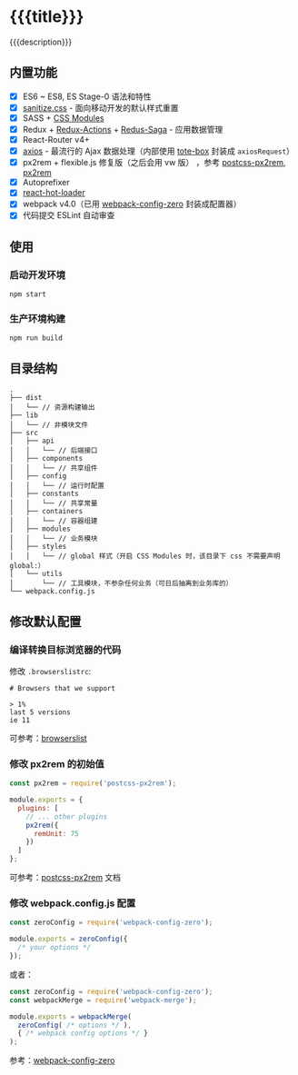 # {{{title}}}

{{{description}}}

## 内置功能

* [x] ES6 ~ ES8, ES Stage-0 语法和特性
* [x] [sanitize.css](https://github.com/csstools/sanitize.css) - 面向移动开发的默认样式重置
* [x] SASS + [CSS Modules](https://github.com/css-modules/css-modules)
* [x] Redux + [Redux-Actions](https://redux-actions.js.org/) + [Redus-Saga](https://redux-saga-in-chinese.js.org/) - 应用数据管理
* [x] React-Router v4+
* [x] [axios](https://github.com/axios/axios) - 最流行的 Ajax 数据处理（内部使用 [tote-box](https://github.com/nicolaszhao/tote-box) 封装成 `axiosRequest`）
* [x] px2rem + flexible.js 修复版（之后会用 vw 版） ，参考 [postcss-px2rem](https://www.npmjs.com/package/postcss-px2rem), [px2rem](https://www.npmjs.com/package/px2rem)
* [x] Autoprefixer
* [x] [react-hot-loader](https://www.npmjs.com/package/react-hot-loader)
* [x] webpack v4.0（已用 [webpack-config-zero](https://www.npmjs.com/package/webpack-config-zero) 封装成配置器）
* [x] 代码提交 ESLint 自动审查

## 使用

### 启动开发环境

```shell
npm start
```

### 生产环境构建

```shell
npm run build
```

## 目录结构

```shell
.
├── dist
│   └── // 资源构建输出
├── lib
│   └── // 非模块文件
├── src
│   ├── api
│   │   └── // 后端接口
│   ├── components
│   │   └── // 共享组件
│   ├── config
│   │   └── // 运行时配置
│   ├── constants
│   │   └── // 共享常量
│   ├── containers
│   │   └── // 容器组建
│   ├── modules
│   │   └── // 业务模块
│   ├── styles
│   │   └── // global 样式（开启 CSS Modules 时，该目录下 css 不需要声明 global:）
│   └── utils
│       └── // 工具模块，不参杂任何业务（可日后抽离到业务库的）
└── webpack.config.js
```

## 修改默认配置

### 编译转换目标浏览器的代码

修改 `.browserslistrc`:

```shell
# Browsers that we support

> 1%
last 5 versions
ie 11
```

可参考：[browserslist](https://github.com/ai/browserslist)

### 修改 px2rem 的初始值

```js
const px2rem = require('postcss-px2rem');

module.exports = {
  plugins: [
    // ... other plugins
    px2rem({
      remUnit: 75
    })
  ]
};
```

可参考：[postcss-px2rem](https://www.npmjs.com/package/postcss-px2rem) 文档

### 修改 webpack.config.js 配置

```js
const zeroConfig = require('webpack-config-zero');

module.exports = zeroConfig({
  /* your options */
});
```

或者：

```js
const zeroConfig = require('webpack-config-zero');
const webpackMerge = require('webpack-merge');

module.exports = webpackMerge(
  zeroConfig( /* options */ ), 
  { /* webpack config options */ }
);
```

参考：[webpack-config-zero](https://www.npmjs.com/package/webpack-config-zero)
